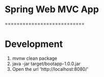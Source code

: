 # Spring Web MVC App 
===========================
 
# Development
1. mvnw clean package
2. java -jar target/bootapp-1.0.0.jar
4. Open the url 'http://localhost:8080/'
